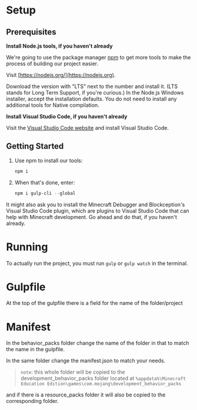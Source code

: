 # Setup

## Prerequisites

**Install Node.js tools, if you haven't already**

We're going to use the package manager [npm](https://www.npmjs.com/package/npm) to get more tools to make the process of building our project easier.

Visit [https://nodejs.org/](https://nodejs.org).

Download the version with "LTS" next to the number and install it. (LTS stands for Long Term Support, if you're curious.) In the Node.js Windows installer, accept the installation defaults. You do not need to install any additional tools for Native compilation.

**Install Visual Studio Code, if you haven't already**

Visit the [Visual Studio Code website](https://code.visualstudio.com) and install Visual Studio Code.

## Getting Started

1. Use npm to install our tools:

   ```powershell
   npm i
   ```

1. When that's done, enter:

   ```powershell
   npm i gulp-cli --global
   ```

It might also ask you to install the Minecraft Debugger and Blockception's Visual Studio Code plugin, which are plugins to Visual Studio Code that can help with Minecraft development. Go ahead and do that, if you haven't already.

# Running

To actually run the project, you must run `gulp` or `gulp watch` in the terminal.

# Gulpfile

At the top of the gulpfile there is a field for the name of the folder/project

# Manifest

In the behavior_packs folder change the name of the folder in that to match the name in the gulpfile.

In the same folder change the manifest.json to match your needs.

> `note`: this whole folder will be copied to the development_behavior_packs folder located at `%appdata%\Minecraft Education Edition\games\com.mojang\development_behavior_packs`

and if there is a resource_packs folder it will also be copied to the corresponding folder.
